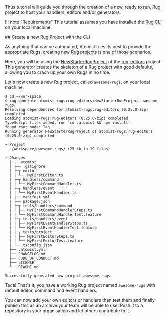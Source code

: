 Thus tutorial will guide you through the creation of a new, ready to run, Rug
project to host your handlers, editors and/or generators.

!!! note "Requirements"
    This tutorial assumes you have installed the [Rug CLI][ugcli] on your local
    machine.

[ugcli]: /user-guide/interfaces/cli/index.md

## Create a new Rug Project with the CLI

As anything that can be automated, Atomist tries its best to provide the 
appropriate Rugs, creating new [Rug projects][ugpj] is one of those scenarios.

[ugpj]: /user-guide/rug/projects.md

Here, you will be using the [NewStarterRugProject][starter] of the 
[rug-editors][rugeditors] project. This generator creates the skeleton of a Rug
project with good defaults, allowing you to crach up your own Rugs in no time.

[rugeditors]: https://github.com/atomist-rugs/rug-editors
[starter]: https://github.com/atomist-rugs/rug-editors#newstarterrugproject

Let's now create a new Rug project, called `awesome-rugs`,
on your local machine:

```console
$ cd ~/workspace
$ rug generate atomist-rugs:rug-editors:NewStarterRugProject awesome-rugs
Resolving dependencies for atomist-rugs:rug-editors (0.25.0·zip) completed
Loading atomist-rugs:rug-editors (0.25.0·zip) completed
TypeScript files added, run `cd .atomist && npm install`                                                                                                                                                         
found root node: Tag                                                                                                                                                                                             
Running generator NewStarterRugProject of atomist-rugs:rug-editors (0.25.0·zip) completed

→ Project
  ~/workspace/awesome-rugs/ (25 kb in 19 files)

→ Changes
  ├─┬ .atomist
  | ├── .gitignore
  | ├─┬ editors
  | | └── MyFirstEditor.ts
  | ├─┬ handlers/command
  | | └── MyFirstCommandHandler.ts
  | ├─┬ handlers/event
  | | └── MyFirstEventHandler.ts
  | ├── manifest.yml
  | ├── package.json
  | ├─┬ tests/handlers/command
  | | ├── MyFirstCommandHandlerSteps.ts
  | | └── MyFirstCommandHandlerTest.feature
  | ├─┬ tests/handlers/event
  | | ├── MyFirstEventHandlerSteps.ts
  | | └── MyFirstEventHandlerTest.feature
  | ├─┬ tests/project
  | | ├── MyFirstEditorSteps.ts
  | | └── MyFirstEditorTest.feature
  | └── tsconfig.json
  ├── .atomist.yml
  ├── CHANGELOG.md
  ├── CODE_OF_CONDUCT.md
  ├── LICENSE
  └── README.md

Successfully generated new project awesome-rugs
```

Tada! That's it, you have a working Rug project named `awesome-rugs` with
default editor, command and event handlers.

You can now add your own editors or handlers then test them and finally publish
this as an archive your team will be able to use. Push it to a repository in
your organisation and let others contribute to it.